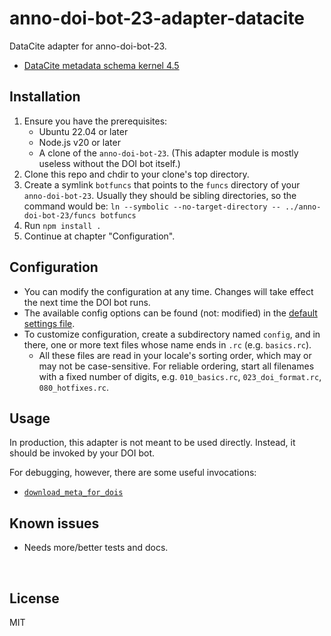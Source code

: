 ﻿
<!--#echo json="package.json" key="name" underline="=" -->
anno-doi-bot-23-adapter-datacite
================================
<!--/#echo -->

<!--#echo json="package.json" key="description" -->
DataCite adapter for anno-doi-bot-23.
<!--/#echo -->


* [DataCite metadata schema kernel 4.5
  ](https://schema.datacite.org/meta/kernel-4.5/)



Installation
------------

1.  Ensure you have the prerequisites:
    * Ubuntu 22.04 or later
    * Node.js v20 or later
    * A clone of the `anno-doi-bot-23`.
      (This adapter module is mostly useless without the DOI bot itself.)
1.  Clone this repo and chdir to your clone's top directory.
1.  Create a symlink `botfuncs` that points to the `funcs` directory
    of your `anno-doi-bot-23`.
    Usually they should be sibling directories, so the command would be:
    `ln --symbolic --no-target-directory -- ../anno-doi-bot-23/funcs botfuncs`
1.  Run `npm install .`
1.  Continue at chapter "Configuration".



Configuration
-------------

* You can modify the configuration at any time.
  Changes will take effect the next time the DOI bot runs.
* The available config options can be found (not: modified)
  in the [default settings file](src/cfg.default.rc).
* To customize configuration, create a subdirectory named `config`,
  and in there, one or more text files whose name ends in `.rc`
  (e.g. `basics.rc`).
  * All these files are read in your locale's sorting order,
    which may or may not be case-sensitive.
    For reliable ordering, start all filenames with a fixed number of
    digits, e.g. `010_basics.rc`, `023_doi_format.rc`, `080_hotfixes.rc`.



Usage
-----

In production, this adapter is not meant to be used directly.
Instead, it should be invoked by your DOI bot.

For debugging, however, there are some useful invocations:

* [`download_meta_for_dois`](src/download_meta_for_dois.sh)




<!--#toc stop="scan" -->



Known issues
------------

* Needs more/better tests and docs.




&nbsp;


License
-------
<!--#echo json="package.json" key=".license" -->
MIT
<!--/#echo -->
